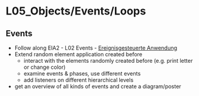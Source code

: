 # L05_Objects/Events/Loops

## Events  
- Follow along EIA2 - L02 Events - [Ereignisgesteuerte Anwendung](https://jirkadelloro.github.io/EIA2-Inverted/L02_Events/#l021-ereignisgesteuerte-anwendung)
- Extend random element application created before
  - interact with the elements randomly created before (e.g. print letter or change color)
  - examine events & phases, use different events
  - add listeners on different hierarchical levels
- get an overview of all kinds of events and create a diagram/poster
